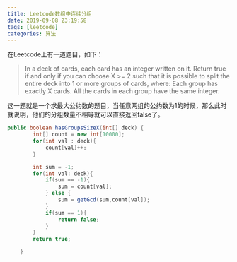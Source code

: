 ```yaml
---
title: Leetcode数组中连续分组
date: 2019-09-08 23:19:58
tags: [leetcode]
categories: 算法
---
```

在Leetcode上有一道题目，如下：
> In a deck of cards, each card has an integer written on it.
  Return true if and only if you can choose X >= 2 such that it is possible to split the entire deck into 1 or more groups of cards, where:
  Each group has exactly X cards.
  All the cards in each group have the same integer.


这一题就是一个求最大公约数的题目，当任意两组的公约数为1的时候，那么此时就说明，他们的分组数量不相等就可以直接返回false了。
```java
public boolean hasGroupsSizeX(int[] deck) {
        int[] count = new int[10000];
        for(int val : deck){
            count[val]++;
        }

        int sum = -1;
        for(int val: deck){
            if(sum == -1){
                sum = count[val];
            } else {
                sum = getGcd(sum,count[val]);
            }
            if(sum == 1){
                return false;
            }
        }
        return true;

    }
```
